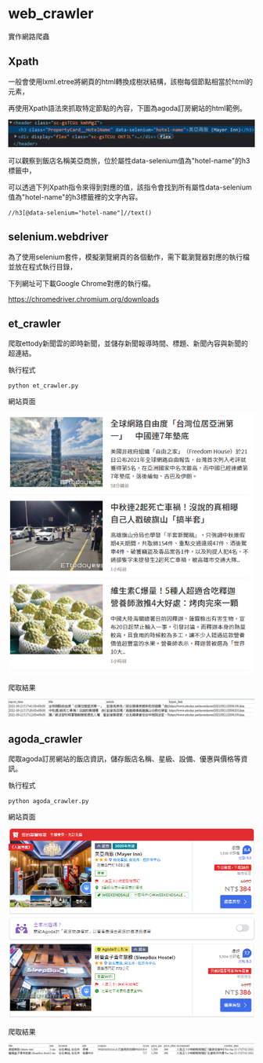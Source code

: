 # web_crawler
實作網路爬蟲
## Xpath
一般會使用lxml.etree將網頁的html轉換成樹狀結構，該樹每個節點相當於html的元素，

再使用Xpath語法來抓取特定節點的內容，下圖為agoda訂房網站的html範例。

![html_example](/image/html_example.png "html_example")

可以觀察到飯店名稱美亞商旅，位於屬性data-selenium值為"hotel-name"的h3標籤中，

可以透過下列Xpath指令來得到對應的值，該指令會找到所有屬性data-selenium值為"hotel-name"的h3標籤裡的文字內容。

```
//h3[@data-selenium="hotel-name"]//text()
```

## selenium.webdriver

為了使用selenium套件，模擬瀏覽網頁的各個動作，需下載瀏覽器對應的執行檔並放在程式執行目錄，

下列網址可下載Google Chrome對應的執行檔。

https://chromedriver.chromium.org/downloads
## et_crawler
爬取ettody新聞雲的即時新聞，並儲存新聞報導時間、標題、新聞內容與新聞的超連結。

執行程式

```
python et_crawler.py
```

網站頁面

![ettoday新聞雲即時新聞](/image/et_page.png "ettoday新聞雲即時新聞")

爬取結果

![ettoday新聞雲爬取結果](/image/et_result.png "ettoday新聞雲爬取結果")
## agoda_crawler
爬取agoda訂房網站的飯店資訊，儲存飯店名稱、星級、設備、優惠與價格等資訊。

執行程式

```
python agoda_crawler.py
```

網站頁面

![agoda訂房資訊](/image/agoda_page.png "agoda訂房資訊")

爬取結果

![agoda訂房資訊爬取結果](/image/agoda_result.png "agoda訂房資訊爬取結果")
